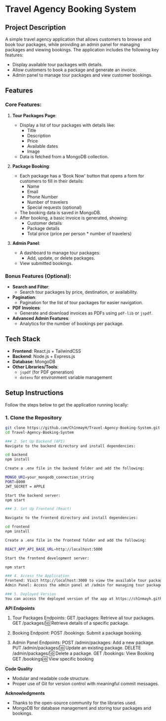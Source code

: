 # Travel Agency Booking System

## Project Description

A simple travel agency application that allows customers to browse and book tour packages, while providing an admin panel for managing packages and viewing bookings. The application includes the following key features:
- Display available tour packages with details.
- Allow customers to book a package and generate an invoice.
- Admin panel to manage tour packages and view customer bookings.

## Features

### Core Features:
1. **Tour Packages Page**:
   - Display a list of tour packages with details like:
     - Title
     - Description
     - Price
     - Available dates
     - Image
   - Data is fetched from a MongoDB collection.

2. **Package Booking**:
   - Each package has a 'Book Now' button that opens a form for customers to fill in their details:
     - Name
     - Email
     - Phone Number
     - Number of travelers
     - Special requests (optional)
   - The booking data is saved in MongoDB.
   - After booking, a basic invoice is generated, showing:
     - Customer details
     - Package details
     - Total price (price per person * number of travelers)

3. **Admin Panel**:
   - A dashboard to manage tour packages:
     - Add, update, or delete packages.
   - View submitted bookings.

### Bonus Features (Optional):
- **Search and Filter**:
  - Search tour packages by price, destination, or availability.
- **Pagination**:
  - Pagination for the list of tour packages for easier navigation.
- **PDF Invoices**:
  - Generate and download invoices as PDFs using `pdf-lib` or `jspdf`.
- **Advanced Admin Features**:
  - Analytics for the number of bookings per package.

## Tech Stack

- **Frontend**: React.js + TailwindCSS
- **Backend**: Node.js + Express.js
- **Database**: MongoDB
- **Other Libraries/Tools**:
  - `jspdf` (for PDF generation)
  - `dotenv` for environment variable management

## Setup Instructions

Follow the steps below to get the application running locally:

### 1. Clone the Repository

```bash
git clone https://github.com/Ch1nmayH/Travel-Agency-Booking-System.git
cd Travel-Agency-Booking-System

### 2. Set Up Backend (API)
Navigate to the backend directory and install dependencies:

cd backend
npm install

Create a .env file in the backend folder and add the following:

MONGO_URI=your_mongodb_connection_string
PORT=8000
JWT_SECRET = APPLE

Start the backend server:
npm start

### 3. Set Up Frontend (React)

Navigate to the frontend directory and install dependencies:

cd frontend
npm install

Create a .env file in the frontend folder and add the following:

REACT_APP_API_BASE_URL=http://localhost:5000

Start the frontend development server:

npm start

### 4. Access the Application
Frontend: Visit http://localhost:3000 to view the available tour packages, book a package, and generate invoices.
Admin Panel: Access the admin panel at /admin for managing tour packages and viewing bookings.

### 5. Deployed Version
You can access the deployed version of the app at https://ch1nmayh.github.io/Travel-Agency-FrontEnd/ (replace with your actual link once deployed).

```

**API Endpoints**
1. Tour Packages Endpoints:
GET /packages: Retrieve all tour packages.
GET /packages/:id: Retrieve details of a specific package.

2. Booking Endpoint:
POST /bookings: Submit a package booking.

3. Admin Panel Endpoints:
POST /admin/packages: Add a new package.
PUT /admin/packages/:id: Update an existing package.
DELETE /admin/packages/:id: Delete a package.
GET /bookings: View Booking
GET /bookings:id: View specific booking

**Code Quality**
- Modular and readable code structure.
- Proper use of Git for version control with meaningful commit messages.

**Acknowledgments**
- Thanks to the open-source community for the libraries used.
- MongoDB for database management and storing tour packages and bookings.



